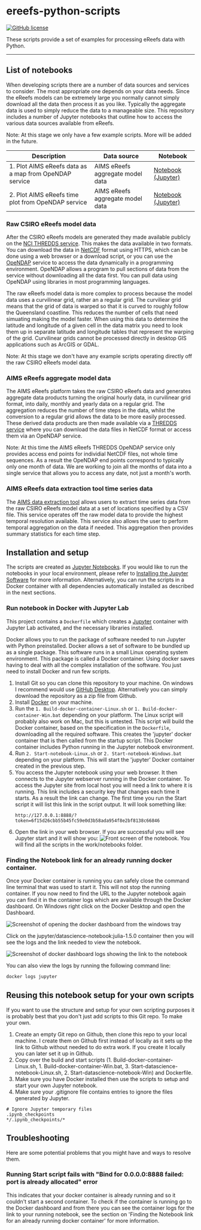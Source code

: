 # ereefs-python-scripts
[![GitHub license](https://img.shields.io/badge/license-MIT-green)](https://github.com/aims-ks/ereefs-python-scripts/blob/master/LICENSE)

These scripts provide a set of examples for processing eReefs data with Python. 

***

## List of notebooks

When developing scripts there are a number of data sources and services to consider. The most appropriate one depends on your data needs. Since the eReefs models can be extremely large you normally cannot simply download all the data then process it as you like. Typically the aggregate data is used to simply reduce the data to a manageable size. This repository includes a number of Jupyter notebooks that outline how to access the various data sources available from eReefs.

Note: At this stage we only have a few example scripts. More will be added in the future.

| Description | Data source | Notebook |
| -------------| ------- | ------------- |
| 1. Plot AIMS eReefs data as a map from OpeNDAP service | AIMS eReefs aggregate model data | [Notebook (Jupyter)](/notebooks/1-plot-aims-ereefs-map-data.ipynb) |
| 2. Plot AIMS eReefs time plot from OpeNDAP service | AIMS eReefs aggregate model data |[Notebook (Jupyter)](/notebooks/2-plot-aims-ereefs-time-plot.ipynb) |

### Raw CSIRO eReefs model data
After the CSIRO eReefs models are generated they made available publicly on the [NCI THREDDS service](https://dapds00.nci.org.au/thredds/catalogs/fx3/catalog.html). This makes the data available in two formats. You can download the data in [NetCDF](https://www.unidata.ucar.edu/software/netcdf/docs/netcdf_introduction.html) format using HTTPS, which can be done using a web browser or a download script, or you can use the [OpeNDAP](https://docs.opendap.org/index.php/QuickStart) service to access the data dynamically in a programming environment. OpeNDAP allows a program to pull sections of data from the service without downloading all the data first. You can pull data using OpeNDAP using libraries in most programming languages. 

The raw eReefs model data is more complex to process because the model data uses a curvilinear grid, rather an a regular grid. The curviliear grid means that the grid of data is warped so that it is curved to roughly follow the Queensland coastline. This reduces the number of cells that need simuating making the model faster. When using this data to determine the latitude and longitude of a given cell in the data matrix you need to look them up in separate latitude and longitude tables that represent the warping of the grid. Curvilinear grids cannot be processed directly in desktop GIS applications such as ArcGIS or GDAL.

Note: At this stage we don't have any example scripts operating directly off the raw CSIRO eReefs model data.

### AIMS eReefs aggregate model data
The AIMS eReefs platform takes the raw CSIRO eReefs data and generates aggregate data products turning the original hourly data, in curvilinear grid format, into daily, monthly and yearly data on a regular grid. The aggregation reduces the number of time steps in the data, whilst the conversion to a regular grid allows the data to be more easily processed. These derived data products are then made available via a [THREDDS service](http://thredds.ereefs.aims.gov.au/thredds/catalog.html) where you can download the data files in NetCDF format or access them via an OpeNDAP service. 

Note: At this time the AIMS eReefs THREDDS OpeNDAP service only provides access end points for individial NetCDF files, not whole time sequences. As a result the OpeNDAP end points correspond to typically only one month of data. We are working to join all the months of data into a single service that allows you to access any date, not just a month's worth.

### AIMS eReefs data extraction tool time series data
The [AIMS data extraction tool](https://extraction.ereefs.aims.gov.au/) allows users to extract time series data from the raw CSIRO eReefs model data at a set of locations specified by a CSV file. This service operates off the raw model data to provide the highest temporal resolution available. This service also allows the user to perform temporal aggregation on the data if needed. This aggregation then provides summary statistics for each time step.

## Installation and setup
The scripts are created as [Jupyter Notebooks](https://jupyter.org/). If you would like to run the notebooks in your
local environment, please refer to [Installing the Jupyter Software](https://jupyter.org/install.html) for more 
information. Alternatively, you can run the scripts in a Docker container with all dependencies automatically installed
as described in the next sections. 

### Run notebook in Docker with Jupyter Lab
This project contains a `Dockerfile` which creates a [Jupyter](https://jupyter.org/) container with Jupyter Lab 
activated, and the necessary libraries installed.

Docker allows you to run the package of software needed to run Jupyter with Python preinstalled. Docker allows a set of software to be bundled up as a single package. This software runs in a small Linux operating system environment. This package is called a Docker container. Using docker saves having to deal with all the complex installation of the software. You just need to install Docker and run few scripts.

1. Install Git so you can clone this repository to your machine. On windows I recommend would use [GitHub Desktop](https://desktop.github.com/). Alternatively you can simply download the repository as a zip file from Github.
2. Install [Docker](https://docs.docker.com/get-docker/) on your machine.
3. Run the ```1. Build-docker-container-Linux.sh``` or ```1. Build-docker-container-Win.bat``` depending on your platform. The Linux script will probably also work on Mac, but this is untested. This script will build the Docker container, based on the specification in the `Dockerfile`, downloading all the required software. This creates the 'jupyter' docker container that is then called from the startup script. This Docker container includes Python running in the Jupyter notebook environment. 
4. Run ```2. Start-notebook-Linux.sh``` or ```2. Start-notebook-Windows.bat``` depending on your platform. This will start the 'jupyter' Docker container created in the previous step.
5. You access the Jupyter notebook using your web browser. It then connects to the Jupyter webserver running in the Docker container. To access the Jupyter site from local host you will need a link to where it is running. This link includes a security key that changes each time it starts. As a result the link can change. The first time you run the Start script it will list this link in the script output. It will look something like: 
    ```
    http://127.0.0.1:8888/?token=6f15d26cbb55b45fc59e0d3b58ada954f8e2bf8138c66846
    ```
6. Open the link in your web browser. If you are successful you will see Jupyter start and it will show you:
![Front screen of the notebook](media/jupyter-front-screen.png).
You will find all the scripts in the work/notebooks folder.

### Finding the Notebook link for an already running docker container.
Once your Docker container is running you can safely close the command line terminal that was used to start it. This will not stop the running container. If you now need to find the URL to the Jupyter notebook again you can find it in the container logs which are available through the Docker dashboard. On Windows right click on the Docker Desktop and open the Dashboard.

![Screenshot of opening the docker dashboard from the windows tray](media/windows-docker-dashboard.jpg)

Click on the jupyter/datascience-notebook:julia-1.5.0 container then you will see the logs and the link needed to view the notebook.

![Screenshot of docker dashboard logs showing the link to the notebook](media/docker-dashboard-starting-notebook-link.png)

You can also view the logs by running the following command line:
```bash
docker logs jupyter
```

## Reusing this notebook setup for your own scripts
If you want to use the structure and setup for your own scripting purposes it is probably best that you don't just add scripts to this Git repo. To make your own.
1. Create an empty Git repo on Github, then clone this repo to your local machine. I create them on Github first instead of locally as it sets up the link to Github without needed to do extra work. If you create it locally you can later set it up in Github.
2. Copy over the build and start scripts (1. Build-docker-container-Linux.sh, 1. Build-docker-container-Win.bat, 3. Start-datascience-notebook-Linux.sh, 2. Start-datascience-notebook-Win) and Dockerfile.
4. Make sure you have Docker installed then use the scripts to setup and start your own Jupyter notebook.
5. Make sure your .gitignore file contains entries to ignore the files generated by Jupyter.
```
# Ignore Jupyter temporary files
.ipynb_checkpoints
*/.ipynb_checkpoints/*
```

## Troubleshooting
Here are some potential problems that you might have and ways to resolve them.
### Running Start script fails with "Bind for 0.0.0.0:8888 failed: port is already allocated" error
This indicates that your docker container is already running and so it couldn't start a second container. To check if the container is running go to the Docker dashboard and from there you can see the container logs for the link to your running notebook, see the section on 'Finding the Notebook link for an already running docker container' for more information.

